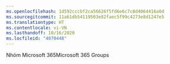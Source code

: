```yaml
---
ms.openlocfilehash: 1d592cccbf2ca56626f5fd6e6c7c8d4064416a0d
ms.sourcegitcommit: 11a61db54119503e82faec5f99c4273e8d1247e5
ms.translationtype: HT
ms.contentlocale: vi-VN
ms.lasthandoff: 10/16/2020
ms.locfileid: "4070448"
---
```

<span data-ttu-id="730c8-101">Nhóm Microsoft 365</span><span class="sxs-lookup"><span data-stu-id="730c8-101">Microsoft 365 Groups</span></span>